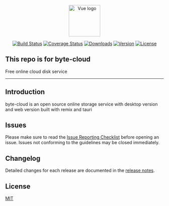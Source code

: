 <p align="center"><a href="https://vuejs.org" target="_blank" rel="noopener noreferrer"><img width="100" src="https://d33wubrfki0l68.cloudfront.net/765f4ad168d78c2ebbf3ae4daedbe3c684eec617/c0fb8/img/index/tauri_1_0_light.svg" alt="Vue logo"></a></p>

<p align="center">
  <a href="https://circleci.com/gh/vuejs/vue/tree/dev"><img src="https://img.shields.io/circleci/project/github/vuejs/vue/dev.svg?sanitize=true" alt="Build Status"></a>
  <a href="https://codecov.io/github/vuejs/vue?branch=dev"><img src="https://img.shields.io/codecov/c/github/vuejs/vue/dev.svg?sanitize=true" alt="Coverage Status"></a>
  <a href="https://npmcharts.com/compare/vue?minimal=true"><img src="https://img.shields.io/npm/dm/vue.svg?sanitize=true" alt="Downloads"></a>
  <a href="https://www.npmjs.com/package/vue"><img src="https://img.shields.io/npm/v/vue.svg?sanitize=true" alt="Version"></a>
  <a href="https://www.npmjs.com/package/vue"><img src="https://img.shields.io/npm/l/vue.svg?sanitize=true" alt="License"></a>

</p>

## This repo is for byte-cloud

Free online cloud disk service

---

## Introduction

byte-cloud is an open source online storage service with desktop version and web version built with remix and tauri

## Issues

Please make sure to read the [Issue Reporting Checklist](https://github.com/202780181/byte-cloud/issues) before opening an issue. Issues not conforming to the guidelines may be closed immediately.

## Changelog

Detailed changes for each release are documented in the [release notes](https://github.com/202780181/byte-cloud/issues).

## License

[MIT](https://opensource.org/licenses/MIT)


